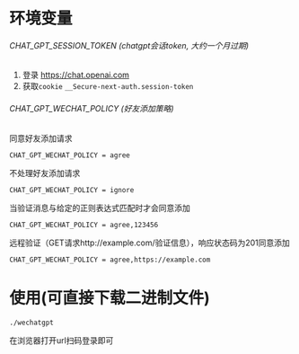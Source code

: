 # 环境变量
###### CHAT_GPT_SESSION_TOKEN (chatgpt会话token, 大约一个月过期)
1. 登录 https://chat.openai.com
2. 获取`cookie` `__Secure-next-auth.session-token`
###### CHAT_GPT_WECHAT_POLICY (好友添加策略)
同意好友添加请求
```
CHAT_GPT_WECHAT_POLICY = agree
```
不处理好友添加请求
```
CHAT_GPT_WECHAT_POLICY = ignore
```
当验证消息与给定的正则表达式匹配时才会同意添加
```
CHAT_GPT_WECHAT_POLICY = agree,123456
```
远程验证（GET请求http://example.com/验证信息），响应状态码为201同意添加
```
CHAT_GPT_WECHAT_POLICY = agree,https://example.com
```
# 使用(可直接下载二进制文件)
```
./wechatgpt
```
在浏览器打开url扫码登录即可

